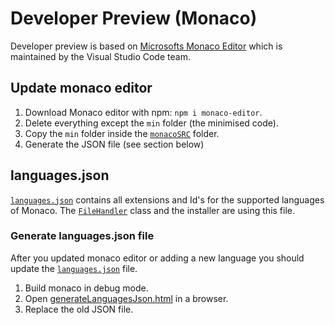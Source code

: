 # Developer Preview (Monaco)

Developer preview is based on [Microsofts Monaco Editor](https://microsoft.github.io/monaco-editor/) which is maintained by the Visual Studio Code team.

## Update monaco editor

1. Download Monaco editor with npm: `npm i monaco-editor`.
2. Delete everything except the `min` folder (the minimised code).
3. Copy the `min` folder inside the [`monacoSRC`](/src/modules/previewpane/MonacoPreviewHandler/monacoSRC) folder.
4. Generate the JSON file (see section below)

## languages.json

[`languages.json`](/src/modules/previewpane/MonacoPreviewHandler/languages.json) contains all extensions and Id's for the supported languages of Monaco. The [`FileHandler`](/src/modules/previewpane/MonacoPreviewHandler/FileHandler.cs) class and the installer are using this file.

### Generate languages.json file

After you updated monaco editor or adding a new language you should update the [`languages.json`](/src/modules/previewpane/MonacoPreviewHandler/languages.json) file.

1. Build monaco in debug mode.
2. Open [generateLanguagesJson.html](/src/modules/previewpane/MonacoPreviewHandler/generateLanguagesJson.html) in a browser.
3. Replace the old JSON file.

